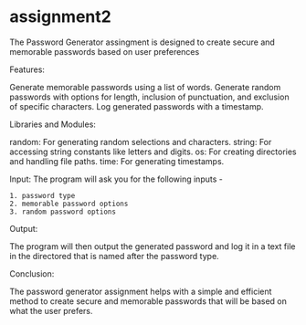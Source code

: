 # assignment2

The Password Generator assingment is designed to create secure and memorable passwords based on user preferences

Features:
 
  Generate memorable passwords using a list of words.
  Generate random passwords with options for length, inclusion of punctuation, and exclusion of specific characters.
  Log generated passwords with a timestamp.  

Libraries and Modules:
  
  random: For generating random selections and characters.
  string: For accessing string constants like letters and digits.
  os: For creating directories and handling file paths.
  time: For generating timestamps.

Input:
  The program will ask you for the following inputs -
   
    1. password type
    2. memorable password options
    3. random password options

Output: 
 
  The program will then output the generated password and log it in a text file in the directored that is named after the password type.

Conclusion:
 
  The password generator assignment helps with a simple and efficient method to create secure and memorable passwords that will be based on what the user prefers.

